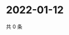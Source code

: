 # 2022-01-12

共 0 条

<!-- BEGIN WEIBO -->
<!-- 最后更新时间 Wed Jan 12 2022 08:54:27 GMT+0800 (China Standard Time) -->

<!-- END WEIBO -->

